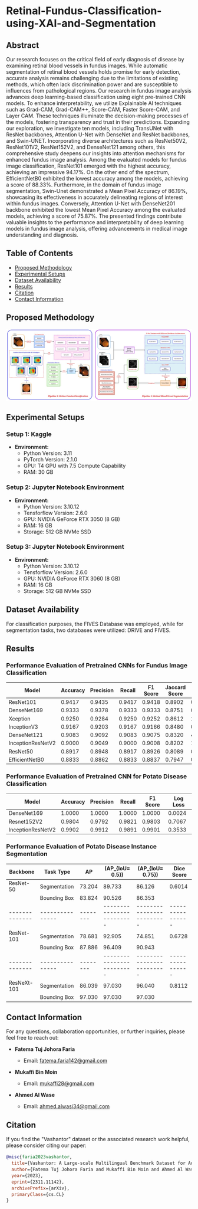 # Retinal-Fundus-Classification-using-XAI-and-Segmentation

## Abstract
Our research focuses on the critical field of early diagnosis of disease by examining retinal blood vessels in fundus images. While automatic segmentation of retinal blood vessels holds promise for early detection, accurate analysis remains challenging due to the limitations of existing methods, which often lack discrimination power and are susceptible to influences from pathological regions. Our research in fundus image analysis advances deep learning-based classification using eight pre-trained CNN models. To enhance interpretability, we utilize Explainable AI techniques such as Grad-CAM, Grad-CAM++, Score-CAM, Faster Score-CAM, and Layer CAM. These techniques illuminate the decision-making processes of the models, fostering transparency and trust in their predictions. Expanding our exploration, we investigate ten models, including TransUNet with ResNet backbones, Attention U-Net with DenseNet and ResNet backbones, and Swin-UNET. Incorporating diverse architectures such as ResNet50V2, ResNet101V2, ResNet152V2, and DenseNet121 among others, this comprehensive study deepens our insights into attention mechanisms for enhanced fundus image analysis. Among the evaluated models for fundus image classification, ResNet101 emerged with the highest accuracy, achieving an impressive 94.17\%. On the other end of the spectrum, EfficientNetB0 exhibited the lowest accuracy among the models, achieving a score of 88.33\%. Furthermore, in the domain of fundus image segmentation, Swin-Unet demonstrated a Mean Pixel Accuracy of 86.19\%, showcasing its effectiveness in accurately delineating regions of interest within fundus images. Conversely, Attention U-Net with DenseNet201 backbone exhibited the lowest Mean Pixel Accuracy among the evaluated models, achieving a score of 75.87\%. The presented findings contribute valuable insights to the performance and interpretability of deep learning models in fundus image analysis, offering advancements in medical image understanding and diagnosis.

## Table of Contents
- [Proposed Methodology](#experimental-methodology)
- [Experimental Setups](#experimental-setups)
- [Dataset Availability](#dataset-availability)
- [Results](#results)
- [Citation](#citation)
- [Contact Information](#contact-information)

## Proposed Methodology
![Methodology](Retina_Fundus.jpeg)

## Experimental Setups

### Setup 1: Kaggle
- **Environment:**
  - Python Version: 3.11
  - PyTorch Version: 2.1.0
  - GPU: T4 GPU with 7.5 Compute Capability
  - RAM: 30 GB

### Setup 2: Jupyter Notebook Environment
- **Environment:**
  - Python Version: 3.10.12
  - Tensforflow Version: 2.6.0
  - GPU: NVIDIA GeForce RTX 3050 (8 GB)
  - RAM: 16 GB
  - Storage: 512 GB NVMe SSD
    
### Setup 3: Jupyter Notebook Environment
- **Environment:**
  - Python Version: 3.10.12
  - Tensforflow Version: 2.6.0
  - GPU: NVIDIA GeForce RTX 3060 (8 GB)
  - RAM: 16 GB
  - Storage: 512 GB NVMe SSD
    
## Dataset Availability

For classification purposes, the FIVES Database was employed, while for segmentation tasks, two databases were utilized: DRIVE and FIVES. 


## Results
### Performance Evaluation of Pretrained CNNs for Fundus Image Classification

| Model             | Accuracy | Precision | Recall  | F1 Score | Jaccard Score | Log Loss |
|-------------------|----------|-----------|---------|----------|---------------|----------|
| ResNet101         | 0.9417   | 0.9435    | 0.9417  | 0.9418   | 0.8902        | 0.2254   |
| DenseNet169       | 0.9333   | 0.9378    | 0.9333  | 0.9333   | 0.8751        | 0.9080   |
| Xception          | 0.9250   | 0.9284    | 0.9250  | 0.9252   | 0.8612        | 1.3931   |
| InceptionV3       | 0.9167   | 0.9203    | 0.9167  | 0.9166   | 0.8480        | 0.8012   |
| DenseNet121       | 0.9083   | 0.9092    | 0.9083  | 0.9075   | 0.8320        | 4.5509   |
| InceptionResNetV2 | 0.9000   | 0.9049    | 0.9000  | 0.9008   | 0.8202        | 12.0282  |
| ResNet50          | 0.8917   | 0.8948    | 0.8917  | 0.8926   | 0.8089        | 0.4883   |
| EfficientNetB0    | 0.8833   | 0.8862    | 0.8833  | 0.8837   | 0.7947        | 0.6697   |



### Performance Evaluation of Pretrained CNN for Potato Disease Classification

| **Model**            | **Accuracy** | **Precision** | **Recall** | **F1 Score** | **Log Loss** |
|----------------------|--------------|---------------|------------|--------------|--------------|
| DenseNet169         | 1.0000       | 1.0000        | 1.0000     | 1.0000       | 0.0024       |
| Resnet152V2         | 0.9804       | 0.9792        | 0.9821     | 0.9803       | 0.7067       |
| InceptionResNetV2   | 0.9902       | 0.9912        | 0.9891     | 0.9901       | 0.3533       |


### Performance Evaluation of Potato Disease Instance Segmentation

| **Backbone** | **Task Type** | **AP** | **\(AP_{IoU= 0.5}\)** | **\(AP_{IoU= 0.75}\)** | **Dice Score** |
|--------------|---------------|--------|-------------------------|-------------------------|----------------|
| ResNet-50    | Segmentation  | 73.204 | 89.733                  | 86.126                  | 0.6014         |
|              | Bounding Box  | 83.824 | 90.526                  | 86.353                  |                |
|--------------|---------------|--------|-------------------------|-------------------------|----------------|
| ResNet-101   | Segmentation  | 78.681 | 92.905                  | 74.851                  | 0.6728         |
|              | Bounding Box  | 87.886 | 96.409                  | 90.943                  |                |
|--------------|---------------|--------|-------------------------|-------------------------|----------------|
| ResNeXt-101  | Segmentation  | 86.039 | 97.030                  | 96.040                  | 0.8112         |
|              | Bounding Box  | 97.030 | 97.030                  | 97.030                  |                |


## Contact Information

For any questions, collaboration opportunities, or further inquiries, please feel free to reach out:

- **Fatema Tuj Johora Faria**
  - Email: [fatema.faria142@gmail.com](mailto:fatema.faria142@gmail.com)

- **Mukaffi Bin Moin**
  - Email: [mukaffi28@gmail.com](mailto:mukaffi28@gmail.com)

- **Ahmed Al Wase**
  - Email: [ahmed.alwasi34@gmail.com](mailto:ahmed.alwasi34@gmail.com)
    
## Citation

If you find the "Vashantor" dataset or the associated research work helpful, please consider citing our paper:

```bibtex
@misc{faria2023vashantor,
  title={Vashantor: A Large-scale Multilingual Benchmark Dataset for Automated Translation of Bangla Regional Dialects to Bangla Language},
  author={Fatema Tuj Johora Faria and Mukaffi Bin Moin and Ahmed Al Wase and Mehidi Ahmmed and Md. Rabius Sani and Tashreef Muhammad},
  year={2023},
  eprint={2311.11142},
  archivePrefix={arXiv},
  primaryClass={cs.CL}
}

